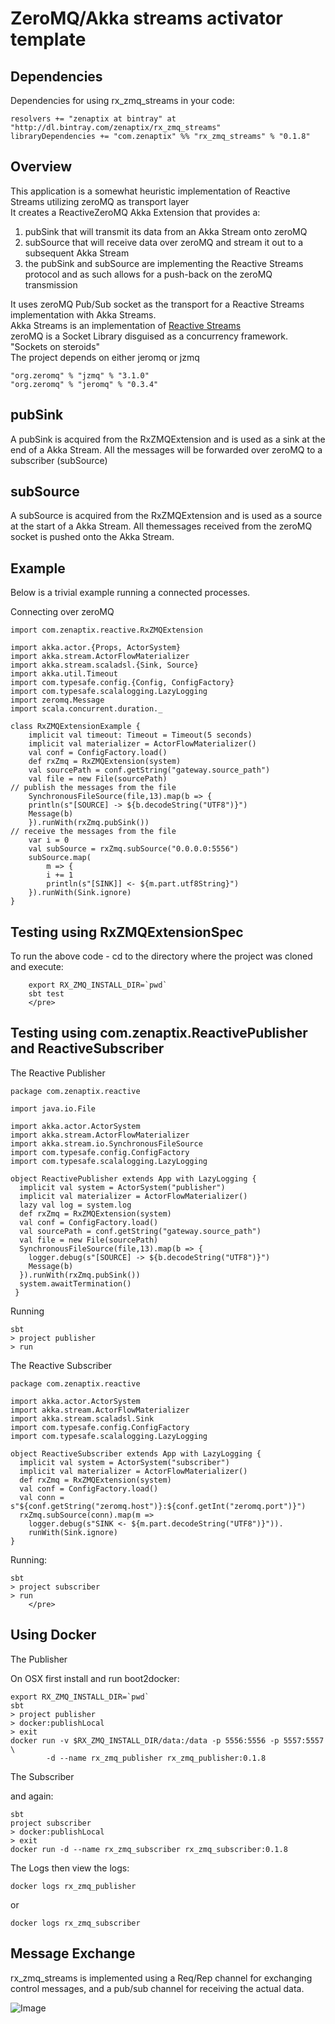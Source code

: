 ZeroMQ/Akka streams activator template
=======================================

Dependencies
------------
  
Dependencies for using rx_zmq_streams in your code:  

    resolvers += "zenaptix at bintray" at "http://dl.bintray.com/zenaptix/rx_zmq_streams"  
    libraryDependencies += "com.zenaptix" %% "rx_zmq_streams" % "0.1.8"      
  

Overview
--------
 This application is a somewhat heuristic implementation of Reactive Streams utilizing zeroMQ as transport layer  
 It creates a ReactiveZeroMQ Akka Extension that provides a:  

 1. pubSink that will transmit its data from an Akka Stream onto zeroMQ
 2. subSource that will receive data over zeroMQ and stream it out to a subsequent Akka Stream
 3. the pubSink and subSource are implementing the Reactive Streams protocol and as such allows for a push-back on the zeroMQ transmission  
 
 It uses zeroMQ Pub/Sub socket as the transport for a Reactive Streams implementation with Akka Streams.  
 Akka Streams is an implementation of [Reactive Streams](http://www.reactive-streams.org/)  
 zeroMQ is a Socket Library disguised as a concurrency framework. "Sockets on steroids"  
 The project depends on either jeromq or jzmq  
  
    "org.zeromq" % "jzmq" % "3.1.0"  
    "org.zeromq" % "jeromq" % "0.3.4"  
    
 
pubSink
--------
 A pubSink is acquired from the RxZMQExtension and is used as a sink at the end of a Akka Stream. 
 All the messages will be forwarded over zeroMQ to a subscriber (subSource)  
 
subSource
---------
 
 A subSource is acquired from the RxZMQExtension and is used as a source at the start of a Akka Stream. 
 All themessages received from the zeroMQ socket is pushed onto the Akka Stream.  


Example
---------
 
Below is a trivial example running a connected processes.

Connecting over zeroMQ  

    import com.zenaptix.reactive.RxZMQExtension
            
    import akka.actor.{Props, ActorSystem}
    import akka.stream.ActorFlowMaterializer
    import akka.stream.scaladsl.{Sink, Source}
    import akka.util.Timeout
    import com.typesafe.config.{Config, ConfigFactory}
    import com.typesafe.scalalogging.LazyLogging
    import zeromq.Message
    import scala.concurrent.duration._
            
    class RxZMQExtensionExample {
        implicit val timeout: Timeout = Timeout(5 seconds)
        implicit val materializer = ActorFlowMaterializer()
        val conf = ConfigFactory.load()
        def rxZmq = RxZMQExtension(system)
        val sourcePath = conf.getString("gateway.source_path")
        val file = new File(sourcePath)
    // publish the messages from the file
        SynchronousFileSource(file,13).map(b => {
        println(s"[SOURCE] -> ${b.decodeString("UTF8")}")
        Message(b)
        }).runWith(rxZmq.pubSink())
    // receive the messages from the file
        var i = 0
        val subSource = rxZmq.subSource("0.0.0.0:5556")
        subSource.map(
            m => {
            i += 1
            println(s"[SINK]] <- ${m.part.utf8String}")
        }).runWith(Sink.ignore)
    }


Testing using RxZMQExtensionSpec
--------------------------------

 To run the above code - cd to the directory where the project was cloned and execute:
    
        export RX_ZMQ_INSTALL_DIR=`pwd`
        sbt test
        </pre>

Testing using com.zenaptix.ReactivePublisher and ReactiveSubscriber
-------------------------------------------------------------------

The Reactive Publisher

    package com.zenaptix.reactive
        
    import java.io.File
        
    import akka.actor.ActorSystem
    import akka.stream.ActorFlowMaterializer
    import akka.stream.io.SynchronousFileSource
    import com.typesafe.config.ConfigFactory
    import com.typesafe.scalalogging.LazyLogging
        
    object ReactivePublisher extends App with LazyLogging {
      implicit val system = ActorSystem("publisher")
      implicit val materializer = ActorFlowMaterializer()
      lazy val log = system.log
      def rxZmq = RxZMQExtension(system)
      val conf = ConfigFactory.load()
      val sourcePath = conf.getString("gateway.source_path")
      val file = new File(sourcePath)
      SynchronousFileSource(file,13).map(b => {
        logger.debug(s"[SOURCE] -> ${b.decodeString("UTF8")}")
        Message(b)
      }).runWith(rxZmq.pubSink())
      system.awaitTermination()
     }

Running

    sbt
    > project publisher
    > run

The Reactive Subscriber

        
    package com.zenaptix.reactive
            
    import akka.actor.ActorSystem
    import akka.stream.ActorFlowMaterializer
    import akka.stream.scaladsl.Sink
    import com.typesafe.config.ConfigFactory
    import com.typesafe.scalalogging.LazyLogging
            
    object ReactiveSubscriber extends App with LazyLogging {
      implicit val system = ActorSystem("subscriber")
      implicit val materializer = ActorFlowMaterializer()
      def rxZmq = RxZMQExtension(system)
      val conf = ConfigFactory.load()
      val conn = s"${conf.getString("zeromq.host")}:${conf.getInt("zeromq.port")}")
      rxZmq.subSource(conn).map(m =>
        logger.debug(s"SINK <- ${m.part.decodeString("UTF8")}")).
        runWith(Sink.ignore)
    }

Running:  

    sbt
    > project subscriber
    > run
        </pre>


Using Docker
------------

The Publisher  

  On OSX first install and run boot2docker:  


    export RX_ZMQ_INSTALL_DIR=`pwd`
    sbt
    > project publisher
    > docker:publishLocal
    > exit
    docker run -v $RX_ZMQ_INSTALL_DIR/data:/data -p 5556:5556 -p 5557:5557 \
            -d --name rx_zmq_publisher rx_zmq_publisher:0.1.8

The Subscriber  

  and again:

    sbt
    project subscriber
    > docker:publishLocal
    > exit
    docker run -d --name rx_zmq_subscriber rx_zmq_subscriber:0.1.8

The Logs
  then view the logs:
    
    docker logs rx_zmq_publisher
or  
 
    docker logs rx_zmq_subscriber

Message Exchange
----------------

 rx_zmq_streams is implemented using a Req/Rep channel for exchanging control messages, and a pub/sub channel for receiving the actual data.
   
 ![Image](tutorial/rxzmq.png)

